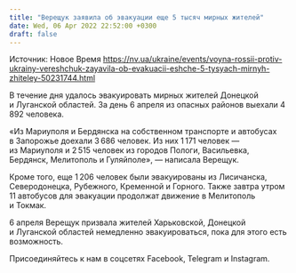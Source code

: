 ```yaml
---
title: "Верещук заявила об эвакуации еще 5 тысяч мирных жителей"
date: Wed, 06 Apr 2022 22:52:00 +0300
draft: false
---
```

Источник: Новое Время https://nv.ua/ukraine/events/voyna-rossii-protiv-ukrainy-vereshchuk-zayavila-ob-evakuacii-eshche-5-tysyach-mirnyh-zhiteley-50231744.html


 В течение дня удалось эвакуировать мирных жителей Донецкой и Луганской областей. За день 6 апреля из опасных районов выехали 4 892 человека.

«Из Мариуполя и Бердянска на собственном транспорте и автобусах в Запорожье доехали 3 686 человек. Из них 1 171 человек — из Мариуполя и 2 515 человек из городов Пологи, Васильевка, Бердянск, Мелитополь и Гуляйполе», — написала Верещук.

Кроме того, еще 1 206 человек были эвакуированы из Лисичанска, Северодонецка, Рубежного, Кременной и Горного. Также завтра утром 11 автобусов для эвакуации продолжат движение в Мелитополь и Токмак.

6 апреля Верещук призвала жителей Харьковской, Донецкой и Луганской областей немедленно эвакуироваться, пока для этого есть возможность.

Присоединяйтесь к нам в соцсетях Facebook, Telegram и Instagram.
